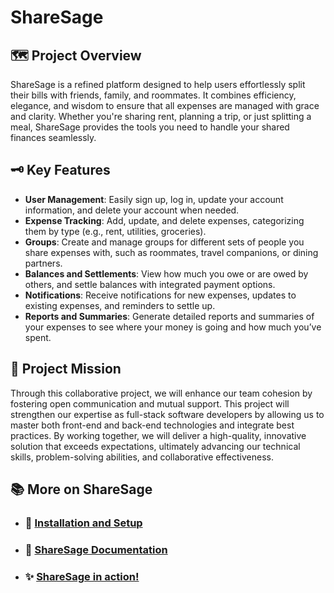 # ShareSage

## 🗺️ Project Overview

ShareSage is a refined platform designed to help users effortlessly split their bills with friends, family, and roommates. It combines efficiency, elegance, and wisdom to ensure that all expenses are managed with grace and clarity. Whether you're sharing rent, planning a trip, or just splitting a meal, ShareSage provides the tools you need to handle your shared finances seamlessly.

## 🗝️ Key Features

- **User Management**: Easily sign up, log in, update your account information, and delete your account when needed.
- **Expense Tracking**: Add, update, and delete expenses, categorizing them by type (e.g., rent, utilities, groceries).
- **Groups**: Create and manage groups for different sets of people you share expenses with, such as roommates, travel companions, or dining partners.
- **Balances and Settlements**: View how much you owe or are owed by others, and settle balances with integrated payment options.
- **Notifications**: Receive notifications for new expenses, updates to existing expenses, and reminders to settle up.
- **Reports and Summaries**: Generate detailed reports and summaries of your expenses to see where your money is going and how much you’ve spent.

## 🎯 Project Mission

Through this collaborative project, we will enhance our team cohesion by fostering open communication and mutual support. This project will strengthen our expertise as full-stack software developers by allowing us to master both front-end and back-end technologies and integrate best practices. By working together, we will deliver a high-quality, innovative solution that exceeds expectations, ultimately advancing our technical skills, problem-solving abilities, and collaborative effectiveness.

## 📚 More on ShareSage

- ### 💾 [Installation and Setup](./docs/setup.md)

- ### 📑 [ShareSage Documentation](https://github.com/rileybona/sharesage/wiki)

- ### ✨ [ShareSage in action!](https://sharesage.onrender.com/)
